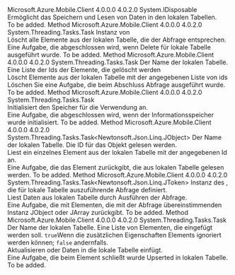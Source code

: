 <Type Name="IMobileServiceLocalStore" FullName="Microsoft.WindowsAzure.MobileServices.Sync.IMobileServiceLocalStore">
  <TypeSignature Language="C#" Value="public interface IMobileServiceLocalStore : IDisposable" />
  <TypeSignature Language="ILAsm" Value=".class public interface auto ansi abstract IMobileServiceLocalStore implements class System.IDisposable" />
  <TypeSignature Language="DocId" Value="T:Microsoft.WindowsAzure.MobileServices.Sync.IMobileServiceLocalStore" />
  <TypeSignature Language="VB.NET" Value="Public Interface IMobileServiceLocalStore&#xA;Implements IDisposable" />
  <TypeSignature Language="F#" Value="type IMobileServiceLocalStore = interface&#xA;    interface IDisposable" />
  <AssemblyInfo>
    <AssemblyName>Microsoft.Azure.Mobile.Client</AssemblyName>
    <AssemblyVersion>4.0.0.0</AssemblyVersion>
    <AssemblyVersion>4.0.2.0</AssemblyVersion>
  </AssemblyInfo>
  <Interfaces>
    <Interface>
      <InterfaceName>System.IDisposable</InterfaceName>
    </Interface>
  </Interfaces>
  <Docs>
    <summary>
            Ermöglicht das Speichern und Lesen von Daten in den lokalen Tabellen.
            </summary>
    <remarks>To be added.</remarks>
  </Docs>
  <Members>
    <Member MemberName="DeleteAsync">
      <MemberSignature Language="C#" Value="public System.Threading.Tasks.Task DeleteAsync (Microsoft.WindowsAzure.MobileServices.Query.MobileServiceTableQueryDescription query);" />
      <MemberSignature Language="ILAsm" Value=".method public hidebysig newslot virtual instance class System.Threading.Tasks.Task DeleteAsync(class Microsoft.WindowsAzure.MobileServices.Query.MobileServiceTableQueryDescription query) cil managed" />
      <MemberSignature Language="DocId" Value="M:Microsoft.WindowsAzure.MobileServices.Sync.IMobileServiceLocalStore.DeleteAsync(Microsoft.WindowsAzure.MobileServices.Query.MobileServiceTableQueryDescription)" />
      <MemberSignature Language="VB.NET" Value="Public Function DeleteAsync (query As MobileServiceTableQueryDescription) As Task" />
      <MemberSignature Language="F#" Value="abstract member DeleteAsync : Microsoft.WindowsAzure.MobileServices.Query.MobileServiceTableQueryDescription -&gt; System.Threading.Tasks.Task" Usage="iMobileServiceLocalStore.DeleteAsync query" />
      <MemberType>Method</MemberType>
      <AssemblyInfo>
        <AssemblyName>Microsoft.Azure.Mobile.Client</AssemblyName>
        <AssemblyVersion>4.0.0.0</AssemblyVersion>
        <AssemblyVersion>4.0.2.0</AssemblyVersion>
      </AssemblyInfo>
      <ReturnValue>
        <ReturnType>System.Threading.Tasks.Task</ReturnType>
      </ReturnValue>
      <Parameters>
        <Parameter Name="query" Type="Microsoft.WindowsAzure.MobileServices.Query.MobileServiceTableQueryDescription" />
      </Parameters>
      <Docs>
        <param name="query">Instanz von<see cref="T:Microsoft.WindowsAzure.MobileServices.Query.MobileServiceTableQueryDescription" /></param>
        <summary>
            Löscht alle Elemente aus der lokalen Tabelle, die der Abfrage entsprechen.
            </summary>
        <returns>Eine Aufgabe, die abgeschlossen wird, wenn Delete für lokale Tabelle ausgeführt wurde.</returns>
        <remarks>To be added.</remarks>
      </Docs>
    </Member>
    <Member MemberName="DeleteAsync">
      <MemberSignature Language="C#" Value="public System.Threading.Tasks.Task DeleteAsync (string tableName, System.Collections.Generic.IEnumerable&lt;string&gt; ids);" />
      <MemberSignature Language="ILAsm" Value=".method public hidebysig newslot virtual instance class System.Threading.Tasks.Task DeleteAsync(string tableName, class System.Collections.Generic.IEnumerable`1&lt;string&gt; ids) cil managed" />
      <MemberSignature Language="DocId" Value="M:Microsoft.WindowsAzure.MobileServices.Sync.IMobileServiceLocalStore.DeleteAsync(System.String,System.Collections.Generic.IEnumerable{System.String})" />
      <MemberSignature Language="VB.NET" Value="Public Function DeleteAsync (tableName As String, ids As IEnumerable(Of String)) As Task" />
      <MemberSignature Language="F#" Value="abstract member DeleteAsync : string * seq&lt;string&gt; -&gt; System.Threading.Tasks.Task" Usage="iMobileServiceLocalStore.DeleteAsync (tableName, ids)" />
      <MemberType>Method</MemberType>
      <AssemblyInfo>
        <AssemblyName>Microsoft.Azure.Mobile.Client</AssemblyName>
        <AssemblyVersion>4.0.0.0</AssemblyVersion>
        <AssemblyVersion>4.0.2.0</AssemblyVersion>
      </AssemblyInfo>
      <ReturnValue>
        <ReturnType>System.Threading.Tasks.Task</ReturnType>
      </ReturnValue>
      <Parameters>
        <Parameter Name="tableName" Type="System.String" />
        <Parameter Name="ids" Type="System.Collections.Generic.IEnumerable&lt;System.String&gt;" />
      </Parameters>
      <Docs>
        <param name="tableName">Der Name der lokalen Tabelle.</param>
        <param name="ids">Eine Liste der Ids der Elemente, die gelöscht werden</param>
        <summary>
            Löscht Elemente aus der lokalen Tabelle mit der angegebenen Liste von ids
            </summary>
        <returns>Löschen Sie eine Aufgabe, die beim Abschluss Abfrage ausgeführt wurde.</returns>
        <remarks>To be added.</remarks>
      </Docs>
    </Member>
    <Member MemberName="InitializeAsync">
      <MemberSignature Language="C#" Value="public System.Threading.Tasks.Task InitializeAsync ();" />
      <MemberSignature Language="ILAsm" Value=".method public hidebysig newslot virtual instance class System.Threading.Tasks.Task InitializeAsync() cil managed" />
      <MemberSignature Language="DocId" Value="M:Microsoft.WindowsAzure.MobileServices.Sync.IMobileServiceLocalStore.InitializeAsync" />
      <MemberSignature Language="VB.NET" Value="Public Function InitializeAsync () As Task" />
      <MemberSignature Language="F#" Value="abstract member InitializeAsync : unit -&gt; System.Threading.Tasks.Task" Usage="iMobileServiceLocalStore.InitializeAsync " />
      <MemberType>Method</MemberType>
      <AssemblyInfo>
        <AssemblyName>Microsoft.Azure.Mobile.Client</AssemblyName>
        <AssemblyVersion>4.0.0.0</AssemblyVersion>
        <AssemblyVersion>4.0.2.0</AssemblyVersion>
      </AssemblyInfo>
      <ReturnValue>
        <ReturnType>System.Threading.Tasks.Task</ReturnType>
      </ReturnValue>
      <Parameters />
      <Docs>
        <summary>
            Initialisiert den Speicher für die Verwendung an.
            </summary>
        <returns>Eine Aufgabe, die abgeschlossen wird, wenn der Informationsspeicher wurde initialisiert.</returns>
        <remarks>To be added.</remarks>
      </Docs>
    </Member>
    <Member MemberName="LookupAsync">
      <MemberSignature Language="C#" Value="public System.Threading.Tasks.Task&lt;Newtonsoft.Json.Linq.JObject&gt; LookupAsync (string tableName, string id);" />
      <MemberSignature Language="ILAsm" Value=".method public hidebysig newslot virtual instance class System.Threading.Tasks.Task`1&lt;class Newtonsoft.Json.Linq.JObject&gt; LookupAsync(string tableName, string id) cil managed" />
      <MemberSignature Language="DocId" Value="M:Microsoft.WindowsAzure.MobileServices.Sync.IMobileServiceLocalStore.LookupAsync(System.String,System.String)" />
      <MemberSignature Language="VB.NET" Value="Public Function LookupAsync (tableName As String, id As String) As Task(Of JObject)" />
      <MemberSignature Language="F#" Value="abstract member LookupAsync : string * string -&gt; System.Threading.Tasks.Task&lt;Newtonsoft.Json.Linq.JObject&gt;" Usage="iMobileServiceLocalStore.LookupAsync (tableName, id)" />
      <MemberType>Method</MemberType>
      <AssemblyInfo>
        <AssemblyName>Microsoft.Azure.Mobile.Client</AssemblyName>
        <AssemblyVersion>4.0.0.0</AssemblyVersion>
        <AssemblyVersion>4.0.2.0</AssemblyVersion>
      </AssemblyInfo>
      <ReturnValue>
        <ReturnType>System.Threading.Tasks.Task&lt;Newtonsoft.Json.Linq.JObject&gt;</ReturnType>
      </ReturnValue>
      <Parameters>
        <Parameter Name="tableName" Type="System.String" />
        <Parameter Name="id" Type="System.String" />
      </Parameters>
      <Docs>
        <param name="tableName">Der Name der lokalen Tabelle.</param>
        <param name="id">Die ID für das Objekt gelesen werden.</param>
        <summary>
            Liest ein einzelnes Element aus der lokalen Tabelle mit der angegebenen Id an.
            </summary>
        <returns>Eine Aufgabe, die das Element zurückgibt, die aus lokalen Tabelle gelesen werden.</returns>
        <remarks>To be added.</remarks>
      </Docs>
    </Member>
    <Member MemberName="ReadAsync">
      <MemberSignature Language="C#" Value="public System.Threading.Tasks.Task&lt;Newtonsoft.Json.Linq.JToken&gt; ReadAsync (Microsoft.WindowsAzure.MobileServices.Query.MobileServiceTableQueryDescription query);" />
      <MemberSignature Language="ILAsm" Value=".method public hidebysig newslot virtual instance class System.Threading.Tasks.Task`1&lt;class Newtonsoft.Json.Linq.JToken&gt; ReadAsync(class Microsoft.WindowsAzure.MobileServices.Query.MobileServiceTableQueryDescription query) cil managed" />
      <MemberSignature Language="DocId" Value="M:Microsoft.WindowsAzure.MobileServices.Sync.IMobileServiceLocalStore.ReadAsync(Microsoft.WindowsAzure.MobileServices.Query.MobileServiceTableQueryDescription)" />
      <MemberSignature Language="VB.NET" Value="Public Function ReadAsync (query As MobileServiceTableQueryDescription) As Task(Of JToken)" />
      <MemberSignature Language="F#" Value="abstract member ReadAsync : Microsoft.WindowsAzure.MobileServices.Query.MobileServiceTableQueryDescription -&gt; System.Threading.Tasks.Task&lt;Newtonsoft.Json.Linq.JToken&gt;" Usage="iMobileServiceLocalStore.ReadAsync query" />
      <MemberType>Method</MemberType>
      <AssemblyInfo>
        <AssemblyName>Microsoft.Azure.Mobile.Client</AssemblyName>
        <AssemblyVersion>4.0.0.0</AssemblyVersion>
        <AssemblyVersion>4.0.2.0</AssemblyVersion>
      </AssemblyInfo>
      <ReturnValue>
        <ReturnType>System.Threading.Tasks.Task&lt;Newtonsoft.Json.Linq.JToken&gt;</ReturnType>
      </ReturnValue>
      <Parameters>
        <Parameter Name="query" Type="Microsoft.WindowsAzure.MobileServices.Query.MobileServiceTableQueryDescription" />
      </Parameters>
      <Docs>
        <param name="query">Instanz des <see cref="T:Microsoft.WindowsAzure.MobileServices.Query.MobileServiceTableQueryDescription" /> , die für lokale Tabelle auszuführende Abfrage definiert.</param>
        <summary>
            Liest Daten aus lokalen Tabelle durch Ausführen der Abfrage.
            </summary>
        <returns>Eine Aufgabe, die mit Elementen, die mit der Abfrage übereinstimmenden Instanz JObject oder JArray zurückgibt.</returns>
        <remarks>To be added.</remarks>
      </Docs>
    </Member>
    <Member MemberName="UpsertAsync">
      <MemberSignature Language="C#" Value="public System.Threading.Tasks.Task UpsertAsync (string tableName, System.Collections.Generic.IEnumerable&lt;Newtonsoft.Json.Linq.JObject&gt; items, bool ignoreMissingColumns);" />
      <MemberSignature Language="ILAsm" Value=".method public hidebysig newslot virtual instance class System.Threading.Tasks.Task UpsertAsync(string tableName, class System.Collections.Generic.IEnumerable`1&lt;class Newtonsoft.Json.Linq.JObject&gt; items, bool ignoreMissingColumns) cil managed" />
      <MemberSignature Language="DocId" Value="M:Microsoft.WindowsAzure.MobileServices.Sync.IMobileServiceLocalStore.UpsertAsync(System.String,System.Collections.Generic.IEnumerable{Newtonsoft.Json.Linq.JObject},System.Boolean)" />
      <MemberSignature Language="VB.NET" Value="Public Function UpsertAsync (tableName As String, items As IEnumerable(Of JObject), ignoreMissingColumns As Boolean) As Task" />
      <MemberSignature Language="F#" Value="abstract member UpsertAsync : string * seq&lt;Newtonsoft.Json.Linq.JObject&gt; * bool -&gt; System.Threading.Tasks.Task" Usage="iMobileServiceLocalStore.UpsertAsync (tableName, items, ignoreMissingColumns)" />
      <MemberType>Method</MemberType>
      <AssemblyInfo>
        <AssemblyName>Microsoft.Azure.Mobile.Client</AssemblyName>
        <AssemblyVersion>4.0.0.0</AssemblyVersion>
        <AssemblyVersion>4.0.2.0</AssemblyVersion>
      </AssemblyInfo>
      <ReturnValue>
        <ReturnType>System.Threading.Tasks.Task</ReturnType>
      </ReturnValue>
      <Parameters>
        <Parameter Name="tableName" Type="System.String" />
        <Parameter Name="items" Type="System.Collections.Generic.IEnumerable&lt;Newtonsoft.Json.Linq.JObject&gt;" />
        <Parameter Name="ignoreMissingColumns" Type="System.Boolean" />
      </Parameters>
      <Docs>
        <param name="tableName">Der Name der lokalen Tabelle.</param>
        <param name="items">Eine Liste von Elementen, die eingefügt werden soll.</param>
        <param name="ignoreMissingColumns">
          <code>true</code>Wenn die zusätzlichen Eigenschaften Elements ignoriert werden können; <code>false</code> andernfalls.</param>
        <summary>
            Aktualisieren oder Daten in die lokale Tabelle einfügt.
            </summary>
        <returns>Eine Aufgabe, die beim Element schließt wurde Upserted in lokalen Tabelle.</returns>
        <remarks>To be added.</remarks>
      </Docs>
    </Member>
  </Members>
</Type>